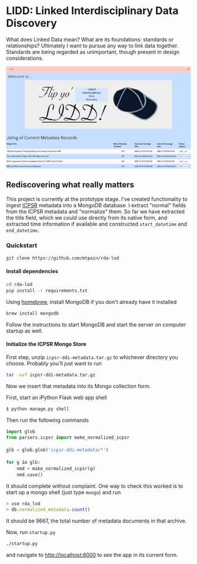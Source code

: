 # LIDD: Linked Interdisciplinary Data Discovery

What does Linked Data mean? What are its foundations: standards or
relationships? Ultimately I want to pursue any way to link data together.
Standards are being regarded as unimportant, though present in design
considerations. 

![screenshot](figures/flip_yo_lidd_screenshot.png)

## Rediscovering what really matters

This project is currently at the prototype stage. I've created functionality
to ingest [ICPSR](https://www.icpsr.umich.edu/icpsrweb/landing.jsp) metadata
into a MongoDB database. I extract "normal" fields from the ICPSR metadata
and "normalize" them. So far we have extracted the title field, which we could
use directly from its native form, and extracted time information if available
and constructed `start_datetime` and `end_datetime`.


### Quickstart

```bash
git clone https://github.com/mtpain/rda-lod
```

#### Install dependencies

```bash
cd rda-lod
pip install -r requirements.txt
```

Using [homebrew](http://brew.sh), install MongoDB if you don't already have it installed

```bash
brew install mongodb
```

Follow the instructions to start MongoDB and start the server on computer startup as well.

#### Initialize the ICPSR Mongo Store

First step, unzip `icpsr-ddi-metadata.tar.gz` to whichever directory you choose.
Probably you'll just want to run

```bash
tar -xvf icpsr-ddi-metadata.tar.gz
```

Now we insert that metadata into its Mongo collection form.

First, start an iPython Flask web app shell

```bash
$ python manage.py shell
```

Then run the following commands

```python
import glob
from parsers.icpsr import make_normalized_icpsr

glb = glob.glob('icpsr-ddi-metadata/*')

for g in glb:
    nmd = make_normalized_icpsr(g)
    nmd.save() 
```

It should complete without complaint. One way to check this worked is to start
up a mongo shell (just type `mongo`) and run

```javascript
> use rda_lod
> db.normalized_metadata.count()
```

It should be 9667, the total number of metadata documents in that archive.


Now, run `startup.py`

```bash
./startup.py
```

and navigate to [http://localhost:8000](http://localhost:8000) to see the app in its current form.
